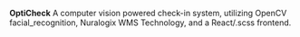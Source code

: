 **OptiCheck**
A computer vision powered check-in system, utilizing OpenCV facial_recognition, Nuralogix WMS Technology, and a React/.scss frontend. 
